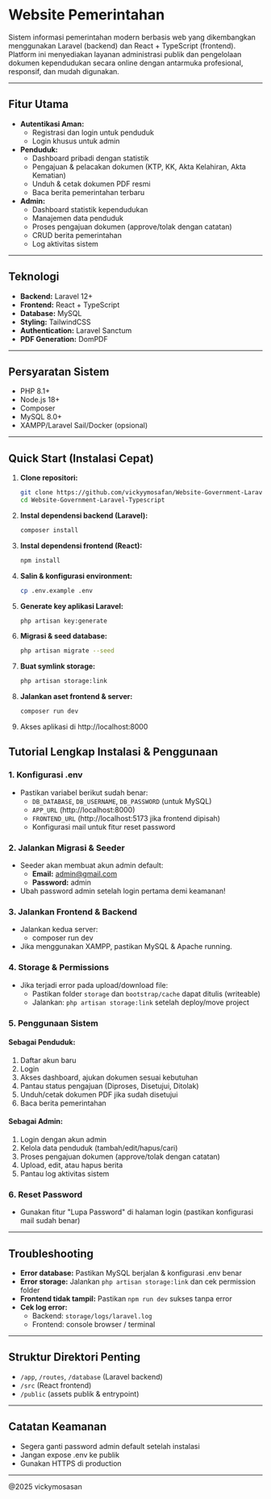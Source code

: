 # Website Pemerintahan

Sistem informasi pemerintahan modern berbasis web yang dikembangkan menggunakan Laravel (backend) dan React + TypeScript (frontend). Platform ini menyediakan layanan administrasi publik dan pengelolaan dokumen kependudukan secara online dengan antarmuka profesional, responsif, dan mudah digunakan.

---

## Fitur Utama

- **Autentikasi Aman:**
    - Registrasi dan login untuk penduduk
    - Login khusus untuk admin
- **Penduduk:**
    - Dashboard pribadi dengan statistik
    - Pengajuan & pelacakan dokumen (KTP, KK, Akta Kelahiran, Akta Kematian)
    - Unduh & cetak dokumen PDF resmi
    - Baca berita pemerintahan terbaru
- **Admin:**
    - Dashboard statistik kependudukan
    - Manajemen data penduduk
    - Proses pengajuan dokumen (approve/tolak dengan catatan)
    - CRUD berita pemerintahan
    - Log aktivitas sistem

---

## Teknologi

- **Backend:** Laravel 12+
- **Frontend:** React + TypeScript
- **Database:** MySQL
- **Styling:** TailwindCSS
- **Authentication:** Laravel Sanctum
- **PDF Generation:** DomPDF

---

## Persyaratan Sistem

- PHP 8.1+
- Node.js 18+
- Composer
- MySQL 8.0+
- XAMPP/Laravel Sail/Docker (opsional)

---

## Quick Start (Instalasi Cepat)

1. **Clone repositori:**
    ```bash
    git clone https://github.com/vickyymosafan/Website-Government-Laravel-Typescript.git
    cd Website-Government-Laravel-Typescript
    ```
2. **Instal dependensi backend (Laravel):**
    ```bash
    composer install
    ```
3. **Instal dependensi frontend (React):**
    ```bash
    npm install
    ```
4. **Salin & konfigurasi environment:**
    ```bash
    cp .env.example .env
    ```
5. **Generate key aplikasi Laravel:**
    ```bash
    php artisan key:generate
    ```
6. **Migrasi & seed database:**
    ```bash
    php artisan migrate --seed
    ```
7. **Buat symlink storage:**

    ```bash
    php artisan storage:link
    ```

8. **Jalankan aset frontend & server:**

    ```bash
    composer run dev
    ```

9. Akses aplikasi di http://localhost:8000

## Tutorial Lengkap Instalasi & Penggunaan

### 1. Konfigurasi .env

- Pastikan variabel berikut sudah benar:
    - `DB_DATABASE`, `DB_USERNAME`, `DB_PASSWORD` (untuk MySQL)
    - `APP_URL` (http://localhost:8000)
    - `FRONTEND_URL` (http://localhost:5173 jika frontend dipisah)
    - Konfigurasi mail untuk fitur reset password

### 2. Jalankan Migrasi & Seeder

- Seeder akan membuat akun admin default:
    - **Email:** admin@gmail.com
    - **Password:** admin
- Ubah password admin setelah login pertama demi keamanan!

### 3. Jalankan Frontend & Backend

- Jalankan kedua server:
    - composer run dev
- Jika menggunakan XAMPP, pastikan MySQL & Apache running.

### 4. Storage & Permissions

- Jika terjadi error pada upload/download file:
    - Pastikan folder `storage` dan `bootstrap/cache` dapat ditulis (writeable)
    - Jalankan: `php artisan storage:link` setelah deploy/move project

### 5. Penggunaan Sistem

#### **Sebagai Penduduk:**

1. Daftar akun baru
2. Login
3. Akses dashboard, ajukan dokumen sesuai kebutuhan
4. Pantau status pengajuan (Diproses, Disetujui, Ditolak)
5. Unduh/cetak dokumen PDF jika sudah disetujui
6. Baca berita pemerintahan

#### **Sebagai Admin:**

1. Login dengan akun admin
2. Kelola data penduduk (tambah/edit/hapus/cari)
3. Proses pengajuan dokumen (approve/tolak dengan catatan)
4. Upload, edit, atau hapus berita
5. Pantau log aktivitas sistem

### 6. Reset Password

- Gunakan fitur "Lupa Password" di halaman login (pastikan konfigurasi mail sudah benar)

---

## Troubleshooting

- **Error database:** Pastikan MySQL berjalan & konfigurasi .env benar
- **Error storage:** Jalankan `php artisan storage:link` dan cek permission folder
- **Frontend tidak tampil:** Pastikan `npm run dev` sukses tanpa error
- **Cek log error:**
    - Backend: `storage/logs/laravel.log`
    - Frontend: console browser / terminal

---

## Struktur Direktori Penting

- `/app`, `/routes`, `/database` (Laravel backend)
- `/src` (React frontend)
- `/public` (assets publik & entrypoint)

---

## Catatan Keamanan

- Segera ganti password admin default setelah instalasi
- Jangan expose .env ke publik
- Gunakan HTTPS di production

---

@2025 vickymosasan
